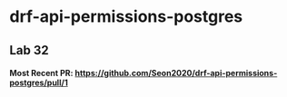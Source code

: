 # drf-api-permissions-postgres
## Lab 32
#### Most Recent PR: https://github.com/Seon2020/drf-api-permissions-postgres/pull/1
